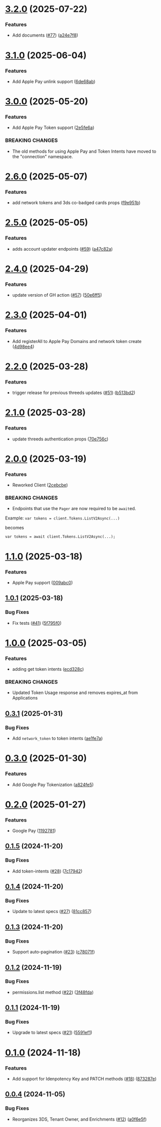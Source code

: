 # [3.2.0](https://github.com/Basis-Theory/dotnet-sdk/compare/v3.1.0...v3.2.0) (2025-07-22)


### Features

* Add documents ([#77](https://github.com/Basis-Theory/dotnet-sdk/issues/77)) ([a24e7f8](https://github.com/Basis-Theory/dotnet-sdk/commit/a24e7f81ff601a83ef9f7550b5f75a85ad26f2ca))

# [3.1.0](https://github.com/Basis-Theory/dotnet-sdk/compare/v3.0.0...v3.1.0) (2025-06-04)


### Features

* Add Apple Pay unlink support ([6de68ab](https://github.com/Basis-Theory/dotnet-sdk/commit/6de68ab2750e080c10edc151bc0ac008f5910db3))

# [3.0.0](https://github.com/Basis-Theory/dotnet-sdk/compare/v2.6.0...v3.0.0) (2025-05-20)


### Features

* Add Apple Pay Token support ([2e5fe6a](https://github.com/Basis-Theory/dotnet-sdk/commit/2e5fe6ae8acb89219f5a018f12f01e8c3bf61f99))


### BREAKING CHANGES

* The old methods for using Apple Pay and Token Intents have moved to the "connection" namespace.

# [2.6.0](https://github.com/Basis-Theory/dotnet-sdk/compare/v2.5.0...v2.6.0) (2025-05-07)


### Features

* add network tokens and 3ds co-badged cards props ([f9e951b](https://github.com/Basis-Theory/dotnet-sdk/commit/f9e951beea3ed2a3ce6b37f0d136a3c5097a9ec2))

# [2.5.0](https://github.com/Basis-Theory/dotnet-sdk/compare/v2.4.0...v2.5.0) (2025-05-05)


### Features

* adds account updater endpoints ([#59](https://github.com/Basis-Theory/dotnet-sdk/issues/59)) ([a47c82a](https://github.com/Basis-Theory/dotnet-sdk/commit/a47c82a22891d0a2d8d521ab584ad9b5e267a35c))

# [2.4.0](https://github.com/Basis-Theory/dotnet-sdk/compare/v2.3.0...v2.4.0) (2025-04-29)


### Features

* update version of GH action ([#57](https://github.com/Basis-Theory/dotnet-sdk/issues/57)) ([50e6ff5](https://github.com/Basis-Theory/dotnet-sdk/commit/50e6ff530fe6b1b0c26925f1ea167cf20c41d870))

# [2.3.0](https://github.com/Basis-Theory/dotnet-sdk/compare/v2.2.0...v2.3.0) (2025-04-01)


### Features

* Add registerAll to Apple Pay Domains and network token create ([4d98ee4](https://github.com/Basis-Theory/dotnet-sdk/commit/4d98ee4ea52d494bca63753698f37d67e040e0f4))

# [2.2.0](https://github.com/Basis-Theory/dotnet-sdk/compare/v2.1.0...v2.2.0) (2025-03-28)


### Features

* trigger release for previous threeds updates ([#51](https://github.com/Basis-Theory/dotnet-sdk/issues/51)) ([b513bd2](https://github.com/Basis-Theory/dotnet-sdk/commit/b513bd22d912463b03786b57e6bf7f7f14d77fd9))

# [2.1.0](https://github.com/Basis-Theory/dotnet-sdk/compare/v2.0.0...v2.1.0) (2025-03-28)


### Features

* update threeds authentication props ([70e756c](https://github.com/Basis-Theory/dotnet-sdk/commit/70e756c8e16ad641b59cac84103026a3adc167a5))

# [2.0.0](https://github.com/Basis-Theory/dotnet-sdk/compare/v1.1.0...v2.0.0) (2025-03-19)


### Features

* Reworked Client ([2cebcbe](https://github.com/Basis-Theory/dotnet-sdk/commit/2cebcbef4cdef93d8bb6551190f59677b70aed8a))


### BREAKING CHANGES

* Endpoints that use the `Pager` are now required to be `await`ed.

Example:
`var tokens = client.Tokens.ListV2Async(...)`

becomes

`var tokens = await client.Tokens.ListV2Async(...);`

# [1.1.0](https://github.com/Basis-Theory/dotnet-sdk/compare/v1.0.1...v1.1.0) (2025-03-18)


### Features

* Apple Pay support ([009abc0](https://github.com/Basis-Theory/dotnet-sdk/commit/009abc01e426e4c64f66fd357acf122777f910d8))

## [1.0.1](https://github.com/Basis-Theory/dotnet-sdk/compare/v1.0.0...v1.0.1) (2025-03-18)


### Bug Fixes

* Fix tests ([#41](https://github.com/Basis-Theory/dotnet-sdk/issues/41)) ([5f795f0](https://github.com/Basis-Theory/dotnet-sdk/commit/5f795f08fe0a650edb90342303d369d18a3a6ad5))

# [1.0.0](https://github.com/Basis-Theory/dotnet-sdk/compare/v0.3.1...v1.0.0) (2025-03-05)


### Features

* adding get token intents ([ecd328c](https://github.com/Basis-Theory/dotnet-sdk/commit/ecd328cc4c7889ee8328fd3f92228e79e605c545))


### BREAKING CHANGES

* Updated Token Usage response and removes expires_at from Applications

## [0.3.1](https://github.com/Basis-Theory/dotnet-sdk/compare/v0.3.0...v0.3.1) (2025-01-31)


### Bug Fixes

* Add `network_token` to token intents ([ae1fe7a](https://github.com/Basis-Theory/dotnet-sdk/commit/ae1fe7acb8f1e40ae53d3a53203458b469b443c7))

# [0.3.0](https://github.com/Basis-Theory/dotnet-sdk/compare/v0.2.0...v0.3.0) (2025-01-30)


### Features

* Add Google Pay Tokenization ([a824fe5](https://github.com/Basis-Theory/dotnet-sdk/commit/a824fe556df9fb541286cdcf6a1b014fc39260f6))

# [0.2.0](https://github.com/Basis-Theory/dotnet-sdk/compare/v0.1.5...v0.2.0) (2025-01-27)


### Features

* Google Pay ([1192781](https://github.com/Basis-Theory/dotnet-sdk/commit/11927817cfc6c073c64db19e6baaeec6e704872e))

## [0.1.5](https://github.com/Basis-Theory/dotnet-sdk/compare/v0.1.4...v0.1.5) (2024-11-20)


### Bug Fixes

* Add token-intents ([#28](https://github.com/Basis-Theory/dotnet-sdk/issues/28)) ([7c17942](https://github.com/Basis-Theory/dotnet-sdk/commit/7c17942da3d1d9c902de8f1ee45b6493fd777f65))

## [0.1.4](https://github.com/Basis-Theory/dotnet-sdk/compare/v0.1.3...v0.1.4) (2024-11-20)


### Bug Fixes

* Update to latest specs ([#27](https://github.com/Basis-Theory/dotnet-sdk/issues/27)) ([81cc857](https://github.com/Basis-Theory/dotnet-sdk/commit/81cc857db3d36d2d5f6ab0617b3112a1a1e47d3f))

## [0.1.3](https://github.com/Basis-Theory/dotnet-sdk/compare/v0.1.2...v0.1.3) (2024-11-20)


### Bug Fixes

* Support auto-pagination ([#23](https://github.com/Basis-Theory/dotnet-sdk/issues/23)) ([c78071f](https://github.com/Basis-Theory/dotnet-sdk/commit/c78071fe60c4bae731613eb5ba81451f2a341623))

## [0.1.2](https://github.com/Basis-Theory/dotnet-sdk/compare/v0.1.1...v0.1.2) (2024-11-19)


### Bug Fixes

* permissions.list method ([#22](https://github.com/Basis-Theory/dotnet-sdk/issues/22)) ([3f48fda](https://github.com/Basis-Theory/dotnet-sdk/commit/3f48fda2a18a56376669c162ad0307e2611e4206))

## [0.1.1](https://github.com/Basis-Theory/dotnet-sdk/compare/v0.1.0...v0.1.1) (2024-11-19)


### Bug Fixes

* Upgrade to latest specs ([#21](https://github.com/Basis-Theory/dotnet-sdk/issues/21)) ([5591ef1](https://github.com/Basis-Theory/dotnet-sdk/commit/5591ef1a68f814a8f7a5f9399c1af5e5e1b40381))

# [0.1.0](https://github.com/Basis-Theory/dotnet-sdk/compare/v0.0.4...v0.1.0) (2024-11-18)


### Features

* Add support for Idenpotency Key and PATCH methods ([#18](https://github.com/Basis-Theory/dotnet-sdk/issues/18)) ([873287e](https://github.com/Basis-Theory/dotnet-sdk/commit/873287e30ece92bed440a1061510289fd60993da))

## [0.0.4](https://github.com/Basis-Theory/dotnet-sdk/compare/v0.0.3...v0.0.4) (2024-11-05)


### Bug Fixes

* Reorganizes 3DS, Tenant Owner, and Enrichments ([#12](https://github.com/Basis-Theory/dotnet-sdk/issues/12)) ([a0f6e5f](https://github.com/Basis-Theory/dotnet-sdk/commit/a0f6e5f83a9098137139059b9ac36f58dac53af4))
